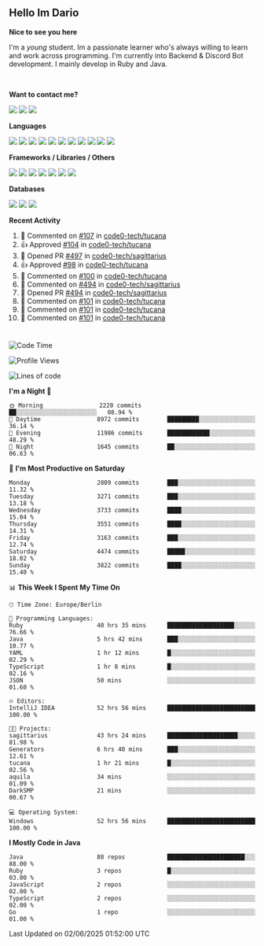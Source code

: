 <h2>Hello Im Dario</h2>

**Nice to see you here**

I'm a *young* student. Im a passionate learner who's always willing to learn and work across
programming. I'm currently into Backend & Discord Bot development. I mainly develop in Ruby and Java.

<br/>

**Want to contact me?**

<a href="https://github.com/knerio"><img src="https://img.shields.io/badge/-Github-blue?style=for-the-badge&logo=github&logoColor=white"/></a> <a href="https://discord.com/users/639416958923702292"><img src="https://img.shields.io/badge/-knerio-blue?style=for-the-badge&logo=discord&logoColor=white"/></a> <a href="https://twitch.tv/dopalos_"><img src="https://img.shields.io/badge/-twitch-blue?style=for-the-badge&logo=twitch&logoColor=white"/></a>

**Languages**

<img src="https://img.shields.io/badge/-Java-blue?style=for-the-badge&logo=java&logoColor=white"/> <img src="https://img.shields.io/badge/-Ruby-blue?style=for-the-badge&logo=Ruby&logoColor=white"/> <img src="https://img.shields.io/badge/-Git-blue?style=for-the-badge&logo=Git&logoColor=white"/> <img src="https://img.shields.io/badge/-HTML-blue?style=for-the-badge&logo=html5&logoColor=white"/> <img src="https://img.shields.io/badge/-CSS-blue?style=for-the-badge&logo=CSS3&logoColor=white"/> <img src="https://img.shields.io/badge/-Javascript-blue?style=for-the-badge&logo=javascript&logoColor=white"/> <img src="https://img.shields.io/badge/-Typescript-blue?style=for-the-badge&logo=TypeScript&logoColor=white"/> <img src="https://img.shields.io/badge/-Kotlin-blue?style=for-the-badge&logo=kotlin&logoColor=white"/> <img src="https://img.shields.io/badge/-SQL-blue?style=for-the-badge&logo=MYSQL&logoColor=white"/> <img src="https://img.shields.io/badge/-Markdown-blue?style=for-the-badge&logo=Markdown&logoColor=white"/> <img src="https://img.shields.io/badge/-JSON-blue?style=for-the-badge&logo=JSON&logoColor=white"/>
<br/>

 **Frameworks / Libraries / Others**

<img src="https://img.shields.io/badge/-Ruby_On_Rails-blue?style=for-the-badge&logo=ruby-on-rails&logoColor=white"/> <img src="https://img.shields.io/badge/-JDA-blue?style=for-the-badge&logo=JDA&logoColor=white"/> <img src="https://img.shields.io/badge/-Bootstrap-blue?style=for-the-badge&logo=Bootstrap&logoColor=white"/> <img src="https://img.shields.io/badge/-Node.JS-blue?style=for-the-badge&logo=node.js&logoColor=white"/> <img src="https://img.shields.io/badge/-React-blue?style=for-the-badge&logo=React&logoColor=white"/> <img src="https://img.shields.io/badge/-Express-blue?style=for-the-badge&logo=Express&logoColor=white"/> <img src="https://img.shields.io/badge/-Next.Js-blue?style=for-the-badge&logo=Next.Js&logoColor=white"/>

**Databases**

<img src="https://img.shields.io/badge/-MongoDB-blue?style=for-the-badge&logo=mongodb&logoColor=white"/> <img src="https://img.shields.io/badge/-MariaDB-blue?style=for-the-badge&logo=MariaDB&logoColor=white"/>
<img src="https://img.shields.io/badge/-PostgreSQL-blue?style=for-the-badge&logo=PostgreSQl&logoColor=white"/>

**Recent Activity**

<!--RECENT_ACTIVITY:start-->
1. 💬 Commented on [#107](https://github.com/code0-tech/tucana/pull/107#issuecomment-2933992594) in [code0-tech/tucana](https://github.com/code0-tech/tucana)<br>
2. 👍 Approved [#104](https://github.com/code0-tech/tucana/pull/104#pullrequestreview-2891061907) in [code0-tech/tucana](https://github.com/code0-tech/tucana)<br>
3. 💪 Opened PR [#497](https://github.com/code0-tech/sagittarius/pull/497) in [code0-tech/sagittarius](https://github.com/code0-tech/sagittarius)<br>
4. 👍 Approved [#98](https://github.com/code0-tech/tucana/pull/98#pullrequestreview-2885605423) in [code0-tech/tucana](https://github.com/code0-tech/tucana)<br>
5. 💬 Commented on [#100](https://github.com/code0-tech/tucana/pull/100#issuecomment-2927195120) in [code0-tech/tucana](https://github.com/code0-tech/tucana)<br>
6. 💬 Commented on [#494](https://github.com/code0-tech/sagittarius/pull/494#issuecomment-2925714962) in [code0-tech/sagittarius](https://github.com/code0-tech/sagittarius)<br>
7. 💪 Opened PR [#494](https://github.com/code0-tech/sagittarius/pull/494) in [code0-tech/sagittarius](https://github.com/code0-tech/sagittarius)<br>
8. 💬 Commented on [#101](https://github.com/code0-tech/tucana/pull/101#issuecomment-2925118483) in [code0-tech/tucana](https://github.com/code0-tech/tucana)<br>
9. 💬 Commented on [#101](https://github.com/code0-tech/tucana/pull/101#issuecomment-2925105311) in [code0-tech/tucana](https://github.com/code0-tech/tucana)<br>
10. 💬 Commented on [#101](https://github.com/code0-tech/tucana/pull/101#issuecomment-2925066966) in [code0-tech/tucana](https://github.com/code0-tech/tucana)<br>
<!--RECENT_ACTIVITY:end-->
 
#

<!--START_SECTION:waka-->
![Code Time](http://img.shields.io/badge/Code%20Time-1%2C241%20hrs%2042%20mins-blue)

![Profile Views](http://img.shields.io/badge/Profile%20Views-0-blue)

![Lines of code](https://img.shields.io/badge/From%20Hello%20World%20I%27ve%20Written-2.7%20million%20lines%20of%20code-blue)

**I'm a Night 🦉** 

```text
🌞 Morning                2220 commits        ██░░░░░░░░░░░░░░░░░░░░░░░   08.94 % 
🌆 Daytime                8972 commits        █████████░░░░░░░░░░░░░░░░   36.14 % 
🌃 Evening                11986 commits       ████████████░░░░░░░░░░░░░   48.29 % 
🌙 Night                  1645 commits        ██░░░░░░░░░░░░░░░░░░░░░░░   06.63 % 
```
📅 **I'm Most Productive on Saturday** 

```text
Monday                   2809 commits        ███░░░░░░░░░░░░░░░░░░░░░░   11.32 % 
Tuesday                  3271 commits        ███░░░░░░░░░░░░░░░░░░░░░░   13.18 % 
Wednesday                3733 commits        ████░░░░░░░░░░░░░░░░░░░░░   15.04 % 
Thursday                 3551 commits        ████░░░░░░░░░░░░░░░░░░░░░   14.31 % 
Friday                   3163 commits        ███░░░░░░░░░░░░░░░░░░░░░░   12.74 % 
Saturday                 4474 commits        █████░░░░░░░░░░░░░░░░░░░░   18.02 % 
Sunday                   3822 commits        ████░░░░░░░░░░░░░░░░░░░░░   15.40 % 
```


📊 **This Week I Spent My Time On** 

```text
🕑︎ Time Zone: Europe/Berlin

💬 Programming Languages: 
Ruby                     40 hrs 35 mins      ███████████████████░░░░░░   76.66 % 
Java                     5 hrs 42 mins       ███░░░░░░░░░░░░░░░░░░░░░░   10.77 % 
YAML                     1 hr 12 mins        █░░░░░░░░░░░░░░░░░░░░░░░░   02.29 % 
TypeScript               1 hr 8 mins         █░░░░░░░░░░░░░░░░░░░░░░░░   02.16 % 
JSON                     50 mins             ░░░░░░░░░░░░░░░░░░░░░░░░░   01.60 % 

🔥 Editors: 
IntelliJ IDEA            52 hrs 56 mins      █████████████████████████   100.00 % 

🐱‍💻 Projects: 
sagittarius              43 hrs 24 mins      ████████████████████░░░░░   81.98 % 
Generators               6 hrs 40 mins       ███░░░░░░░░░░░░░░░░░░░░░░   12.61 % 
tucana                   1 hr 21 mins        █░░░░░░░░░░░░░░░░░░░░░░░░   02.56 % 
aquila                   34 mins             ░░░░░░░░░░░░░░░░░░░░░░░░░   01.09 % 
DarkSMP                  21 mins             ░░░░░░░░░░░░░░░░░░░░░░░░░   00.67 % 

💻 Operating System: 
Windows                  52 hrs 56 mins      █████████████████████████   100.00 % 
```

**I Mostly Code in Java** 

```text
Java                     88 repos            ██████████████████████░░░   88.00 % 
Ruby                     3 repos             █░░░░░░░░░░░░░░░░░░░░░░░░   03.00 % 
JavaScript               2 repos             ░░░░░░░░░░░░░░░░░░░░░░░░░   02.00 % 
TypeScript               2 repos             ░░░░░░░░░░░░░░░░░░░░░░░░░   02.00 % 
Go                       1 repo              ░░░░░░░░░░░░░░░░░░░░░░░░░   01.00 % 
```




 Last Updated on 02/06/2025 01:52:00 UTC
<!--END_SECTION:waka-->

